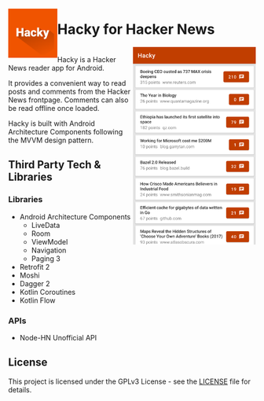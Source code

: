 <img src="app/src/main/ic_launcher-web.png" align="left"
width="100">
# Hacky for Hacker News
<img src="github-assets/Hacky.png" align="right" width="250">
<br>
Hacky is a Hacker News reader app for Android. 

It provides a convenient way to read posts and comments from the Hacker News frontpage. Comments can also be read offline once loaded.

Hacky is built with Android Architecture Components following the MVVM design pattern.

## Third Party Tech & Libraries
### Libraries
 * Android Architecture Components
    * LiveData
    * Room
    * ViewModel
    * Navigation
    * Paging 3
 * Retrofit 2
 * Moshi
 * Dagger 2
 * Kotlin Coroutines
 * Kotlin Flow
 
 ### APIs
 * Node-HN Unofficial API


## License

This project is licensed under the GPLv3 License - see the [LICENSE](LICENSE) file for details.



